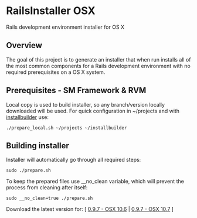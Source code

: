 # RailsInstaller OSX

Rails development environment installer for OS X

## Overview

The goal of this project is to generate an installer that when run
installs all of the most common components for a Rails development environment
with no required prerequisites on a OS X system.

## Prerequisites - SM Framework & RVM

Local copy is used to build installer, so any branch/version locally downloaded
will be used. For quick configuration in ~/projects and with [installbuilder](http://installbuilder.bitrock.com/) use:

    ./prepare_local.sh ~/projects ~/installbuilder

## Building installer

Installer will automatically go through all required steps:

    sudo ./prepare.sh

To keep the prepared files use __no_clean variable, which will prevent the process from cleaning after itself:

    sudo __no_clean=true ./prepare.sh

Download the latest version for: [ [0.9.7 - OSX 10.6](https://rvm.beginrescueend.com/src/RailsInstaller-0.9.7-osx-10.6-installer.app.tar.gz) |
 [0.9.7 - OSX 10.7](https://rvm.beginrescueend.com/src/RailsInstaller-0.9.7-osx-10.7-installer.app.tar.gz) ]
